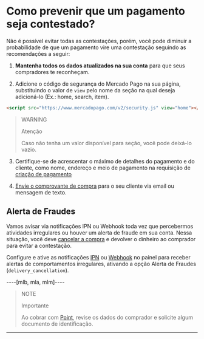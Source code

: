# Como prevenir que um pagamento seja contestado?

Não é possível evitar todas as contestações, porém, você pode diminuir a probabilidade de que um pagamento vire uma contestação seguindo as recomendações a seguir:

1. **Mantenha todos os dados atualizados na sua conta** para que seus compradores te reconheçam.
   
2. Adicione o código de segurança do Mercado Pago na sua página, substituindo o valor de `view` pelo nome da seção na qual deseja adicioná-lo (Ex.: home, search, item).
```html
<script src="https://www.mercadopago.com/v2/security.js" view="home"></script>
```

> WARNING
>
> Atenção
>
> Caso não tenha um valor disponível para seção, você pode deixá-lo vazio.

3. Certifique-se de acrescentar o máximo de detalhes do pagamento e do cliente, como nome, endereço e meio de pagamento na requisição de [criação de pagamento](/developers/pt/reference/payments/_payments/post)
   
4. [Envie o comprovante de compra](https://www.mercadopago[FAKER][URL][DOMAIN]/ajuda/16170) para o seu cliente via email ou mensagem de texto.

## Alerta de Fraudes

Vamos avisar via notificações IPN ou Webhook toda vez que percebermos atividades irregulares ou houver um alerta de fraude em sua conta. Nessa situação, você deve [cancelar a compra](/developers/pt/guides/additional-content/sales-processing/cancellations-and-refunds) e devolver o dinheiro ao comprador para evitar a contestação.

Configure e ative as notificações [IPN](/developers/panel/ipn) ou [Webhook](/developers/panel/webhooks) no painel para receber alertas de comportamentos irregulares, ativando a opção Alerta de Fraudes (`delivery_cancellation`).

----[mlb, mla, mlm]----

> NOTE
>
> Importante
> 
> Ao cobrar com [Point](/developers/pt/docs/mp-point/landing), revise os dados do comprador e solicite algum documento de identificação.

------------